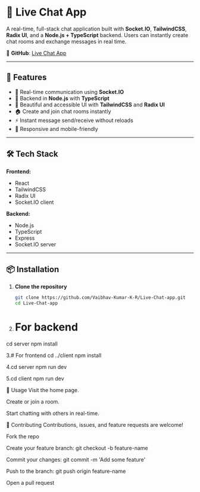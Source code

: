 # 💬 Live Chat App

A real-time, full-stack chat application built with **Socket.IO**, **TailwindCSS**, **Radix UI**, and a **Node.js + TypeScript** backend. Users can instantly create chat rooms and exchange messages in real time.

🔗 **GitHub**: [Live Chat App](https://github.com/Vaibhav-Kumar-K-R/Live-Chat-app)

---

## 🚀 Features

- 🔌 Real-time communication using **Socket.IO**
- 🧠 Backend in **Node.js** with **TypeScript**
- 🎨 Beautiful and accessible UI with **TailwindCSS** and **Radix UI**
- 🏠 Create and join chat rooms instantly
- ⚡ Instant message send/receive without reloads
- 📱 Responsive and mobile-friendly

---

## 🛠️ Tech Stack

**Frontend:**
- React
- TailwindCSS
- Radix UI
- Socket.IO client

**Backend:**
- Node.js
- TypeScript
- Express
- Socket.IO server

---

## 📦 Installation

1. **Clone the repository**
   ```bash
   git clone https://github.com/Vaibhav-Kumar-K-R/Live-Chat-app.git
   cd Live-Chat-app
   
2. # For backend
cd server
npm install

3.# For frontend
cd ../client
npm install

4.cd server
npm run dev

5.cd client
npm run dev


🧪 Usage
Visit the home page.

Create or join a room.

Start chatting with others in real-time.



🤝 Contributing
Contributions, issues, and feature requests are welcome!

Fork the repo

Create your feature branch: git checkout -b feature-name

Commit your changes: git commit -m 'Add some feature'

Push to the branch: git push origin feature-name

Open a pull request



